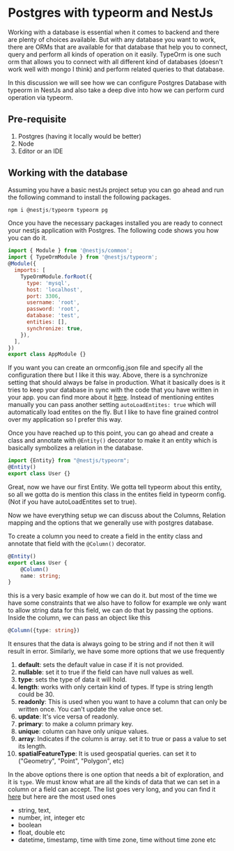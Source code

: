 # Postgres with typeorm and NestJs
Working with a database is essential when it comes to backend and there are plenty of choices available. But with any database you want to work, there are ORMs that are available for that database that help you to connect, query and perform all kinds of operation on it easily. TypeOrm is one such orm that allows you to connect with all different kind of databases (doesn't work well with mongo I think) and perform related queries to that database.

In this discussion we will see how we can configure Postgres Database with typeorm in NestJs and also take a deep dive into how we can perform curd operation via typeorm.

## Pre-requisite
1. Postgres (having it locally would be better)
2. Node
3. Editor or an IDE

## Working with the database
Assuming you have a basic nestJs project setup you can go ahead and run the following command to install the following packages.
```typescript
npm i @nestjs/typeorm typeorm pg 
```
Once you have the necessary packages installed you are ready to connect your nestjs application with Postgres. The following code shows you how you can do it.
```js
import { Module } from '@nestjs/common';
import { TypeOrmModule } from '@nestjs/typeorm';
@Module({
  imports: [
    TypeOrmModule.forRoot({
      type: 'mysql',
      host: 'localhost',
      port: 3306,
      username: 'root',
      password: 'root',
      database: 'test',
      entities: [],
      synchronize: true,
    }),
  ],
})
export class AppModule {}
```
If you want you can create an ormconfig.json file and specify all the configuration there but I like it this way. Above, there is a synchronize setting that should always be false in production. What it basically does is it tries to keep your database in sync with the code that you have written in your app. you can find more about it [here](https://typeorm.io/data-source-options#common-data-source-options).
Instead of mentioning entites manually you can pass another setting `autoLoadEntites: true` which will automatically load entites on the fly. But I like to have fine grained control over my application so I prefer this way.

Once you have reached up to this point, you can go ahead and create a class and annotate with `@Entity()` decorator to make it an entity which is basically symbolizes a relation in the database.
```js
import {Entity} from "@nestjs/typeorm";
@Entity()
export class User {}
```
Great, now we have our first Entity. We gotta tell typeorm about this entity, so all we gotta do is mention this class in the entites field in typeorm config. (Not if you have autoLoadEntites set to true).

Now we have everything setup we can discuss about the Columns, Relation mapping and the options that we generally use with postgres database.

To create a column you need to create a field in the entity class and annotate that field with the `@Column()` decorator.
```typescript
@Entity()
export class User {
    @Column()
    name: string;
}
```
this is a very basic example of how we can do it. but most of the time we have some constraints that we also have to follow for example we only want to allow string data for this field, we can do that by passing the options. Inside the column, we can pass an object like this
```typescript
@Column({type: string})
```
It ensures that the data is always going to be string and if not then it will result in error. Similarly, we have some more options that we use frequently
1. **default**: sets the default value in case if it is not provided.
2. **nullable**: set it to true if the field can have null values as well.
3. **type**: sets the type of data it will hold.
4. **length**: works with only certain kind of types. If type is string length could be 30.
5. **readonly**: This is used when you want to have a column that can only be written once. You can't update the value once set.
6. **update**: It's vice versa of readonly.
7. **primary**: to make a column primary key.
8. **unique**: column can have only unique values.
9. **array**: Indicates if the column is array. set it to true or pass a value to set its length.
10. **spatialFeatureType**: It is used geospatial queries. can set it to ("Geometry", "Point", "Polygon", etc)

In the above options there is one option that needs a bit of exploration, and it is `type`. We must know what are all the kinds of data that we can set in a column or a field can accept. The list goes very long, and you can find it [here](https://typeorm.io/entities#column-types-for-postgres) but here are the most used ones
- string, text,
- number, int, integer etc
- boolean
- float, double etc
- datetime, timestamp, time with time zone, time without time zone etc










